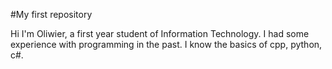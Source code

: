 #My first repository

Hi I'm Oliwier, a first year student of Information Technology. 
I had some experience with programming in the past.
I know the basics of cpp, python, c#.
